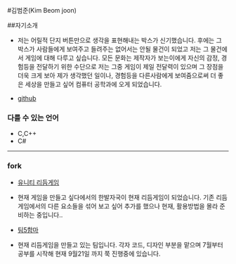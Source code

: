 #김범준(Kim Beom joon)

##자기소개

- 저는 어릴적 단지 버튼만으로 생각을 표현해내는 박스가 신기했습니다. 후에는 그 박스가 사람들에게 보여주고 들려주는 없어서는 안될 물건이 되었고 저는 그 물건에서 게임에 대해 다루고 싶습니다. 모든 문화는 제작자가 보는이에게 자신의 감정, 경험등을 전달하기 위한 수단으로 저는 그중 게임이 제일 전달력이 있으며 그 장점을 더욱 크게 보아 제가 생각했던 일이나, 경험등을 다른사람에게 보여줌으로써 더 좋은 세상을 만들고 싶어 컴퓨터 공학과에 오게 되었습니다.

- [github](https://github.com/faulty337)

### 다를 수 있는 언어

- C,C++
- C#

---

### fork

- [유니티 리듬게임](https://github.com/faulty337/BMP-U)
- 현재 게임을 만들고 싶다에서의 한발자국이 현재 리듬게임이 되었습니다. 기존 리듬게임에서의 다른 요소들을 섞어 보고 싶어 추가를 했으나 현재, 활용방법을 몰라 준비하는 중입니다..

- [팀5함마](https://github.com/faulty337/SmithRythm-1)
- 현재 리듬게임을 만들고 있는 팀입니다. 각자 코드, 디자인 부분을 맡으며 7월부터 공부를 시작해 현재 9월21일 까지 쭉 진행중에 있습니다.